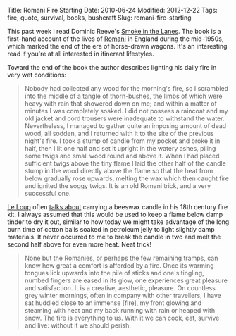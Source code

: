 Title: Romani Fire Starting
Date: 2010-06-24
Modified: 2012-12-22
Tags: fire, quote, survival, books, bushcraft
Slug: romani-fire-starting

This past week I read Dominic Reeve's <a href="http://www.amazon.com/Smoke-Lanes-Dominic-Reeve/dp/1902806247">Smoke in the Lanes</a>. The book is a first-hand account of the lives of <a href="https://secure.wikimedia.org/wikipedia/en/wiki/Romani_people">Romani</a> in England during the mid-1950s, which marked the end of the era of horse-drawn wagons. It's an interesting read if you're at all interested in itinerant lifestyles.

Toward the end of the book the author describes lighting his daily fire in very wet conditions:

<blockquote>Nobody had collected any wood for the morning's fire, so I scrambled into the middle of a tangle of thorn-bushes, the limbs of which were heavy with rain that showered down on me; and within a matter of minutes I was completely soaked. I did not possess a raincoat and my old jacket and cord trousers were inadequate to withstand the water. Nevertheless, I managed to gather quite an imposing amount of dead wood, all sodden, and I returned with it to the site of the previous night's fire. I took a stump of candle from my pocket and broke it in half, then I lit one half and set it upright in the watery ashes, piling some twigs and small wood round and above it. When I had placed sufficient twigs above the tiny flame I laid the other half of the candle stump in the wood directly above the flame so that the heat from below gradually rose upwards, melting the wax which then caught fire and ignited the soggy twigs. It is an old Romani trick, and a very successful one.</blockquote>

<a href="http://woodsrunnersdiary.blogspot.com">Le Loup</a> often <a href="http://woodsrunnersdiary.blogspot.com/search?q=beeswax+candle">talks about</a> carrying a beeswax candle in his 18th century fire kit. I always assumed that this would be used to keep a flame below damp tinder to dry it out, similar to how today we might take advantage of the long burn time of cotton balls soaked in petroleum jelly to light slightly damp materials. It never occurred to me to break the candle in two and melt the second half above for even more heat. Neat trick!

<blockquote>None but the Romanies, or perhaps the few remaining tramps, can know how great a comfort is afforded by a fire. Once its warming tongues lick upwards into the pile of sticks and one's tingling, numbed fingers are eased in its glow, one experiences great pleasure and satisfaction. It is a creative, aesthetic, pleasure. On countless grey winter mornings, often in company with other travellers, I have sat huddled close to an immense [fire], my front glowing and steaming with heat and my back running with rain or heaped with snow. The fire is everything to us. With it we can cook, eat, survive and live: without it we should perish.</blockquote>
